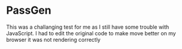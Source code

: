 # PassGen
This was a challanging test for me as I still have some trouble with JavaScript. I had to edit the original code to make move better on my browser it was not rendering correctly
